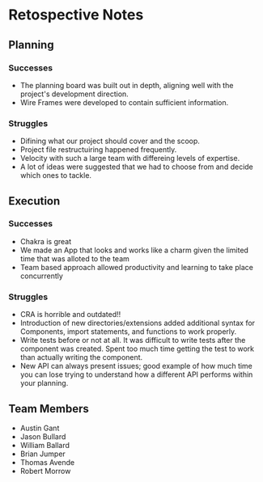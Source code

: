 # Retospective Notes

## Planning

### Successes

- The planning board was built out in depth, aligning well with the project's development direction.
- Wire Frames were developed to contain sufficient information.

### Struggles

- Difining what our project should cover and the scoop.
- Project file restructuiring happened frequently.
- Velocity with such a large team with differeing levels of expertise.
- A lot of ideas were suggested that we had to choose from and decide which ones to tackle.

## Execution

### Successes

- Chakra is great
- We made an App that looks and works like a charm given the limited time that was alloted to the team
- Team based approach allowed productivity and learning to take place concurrently

### Struggles

- CRA is horrible and outdated!!
- Introduction of new directories/extensions added additional syntax for Components, import statements, and functions to work properly.
- Write tests before or not at all. It was difficult to write tests after the component was created. Spent too much time getting the test to work than actually writing the component.
- New API can always present issues; good example of how much time you can lose trying to understand how a different API performs within your planning.

## Team Members

- Austin Gant
- Jason Bullard
- William Ballard
- Brian Jumper
- Thomas Avende
- Robert Morrow
